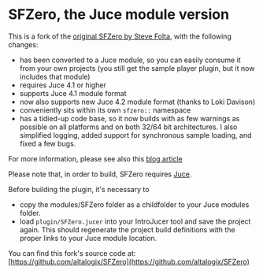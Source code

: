 # SFZero, the Juce module version

This is a fork of the [original SFZero by Steve Folta](https://github.com/stevefolta/SFZero), with the following changes:

* has been converted to a Juce module, so you can easily consume it from your own projects (you still get the sample player plugin, but it now includes that module)
* requires Juce 4.1 or higher
* supports Juce 4.1 module format
* now also supports new Juce 4.2 module format (thanks to Loki Davison)
* conveniently sits within its own `sfzero::` namespace
* has a tidied-up code base, so it now builds with as few warnings as possible on all platforms and on both 32/64 bit architectures. I also simplified logging, added support for synchronous sample loading, and fixed a few bugs.

For more information, please see also this [blog article](http://www.mucoder.net/blog/2016/03/24/sfzero.html)

Please note that, in order to build, SFZero requires [Juce](http://www.juce.com).

Before building the plugin, it's necessary to

* copy the modules/SFZero folder as a childfolder to your Juce modules folder.
* load `plugin/SFZero.jucer` into your IntroJucer tool and save the project again. This should regenerate the project build definitions with the proper links to your Juce module location.

You can find this fork's source code at: [https://github.com/altalogix/SFZero](https://github.com/altalogix/SFZero)

